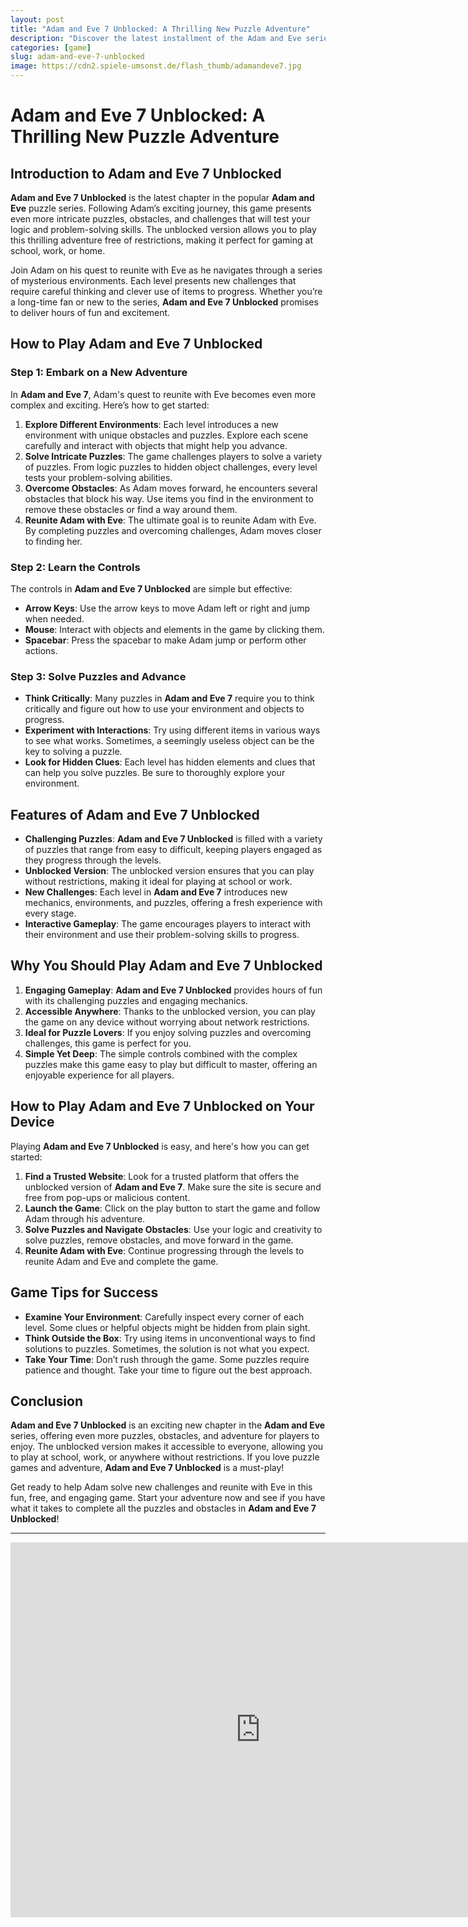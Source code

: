 ```yaml
---
layout: post
title: "Adam and Eve 7 Unblocked: A Thrilling New Puzzle Adventure"
description: "Discover the latest installment of the Adam and Eve series with Adam and Eve 7 Unblocked. Solve exciting puzzles and help Adam navigate through new challenges in this unblocked version."
categories: [game]
slug: adam-and-eve-7-unblocked
image: https://cdn2.spiele-umsonst.de/flash_thumb/adamandeve7.jpg
---
```


# Adam and Eve 7 Unblocked: A Thrilling New Puzzle Adventure

## Introduction to Adam and Eve 7 Unblocked

**Adam and Eve 7 Unblocked** is the latest chapter in the popular **Adam and Eve** puzzle series. Following Adam’s exciting journey, this game presents even more intricate puzzles, obstacles, and challenges that will test your logic and problem-solving skills. The unblocked version allows you to play this thrilling adventure free of restrictions, making it perfect for gaming at school, work, or home.

Join Adam on his quest to reunite with Eve as he navigates through a series of mysterious environments. Each level presents new challenges that require careful thinking and clever use of items to progress. Whether you’re a long-time fan or new to the series, **Adam and Eve 7 Unblocked** promises to deliver hours of fun and excitement.

## How to Play Adam and Eve 7 Unblocked

### Step 1: Embark on a New Adventure

In **Adam and Eve 7**, Adam's quest to reunite with Eve becomes even more complex and exciting. Here’s how to get started:

1. **Explore Different Environments**: Each level introduces a new environment with unique obstacles and puzzles. Explore each scene carefully and interact with objects that might help you advance.
2. **Solve Intricate Puzzles**: The game challenges players to solve a variety of puzzles. From logic puzzles to hidden object challenges, every level tests your problem-solving abilities.
3. **Overcome Obstacles**: As Adam moves forward, he encounters several obstacles that block his way. Use items you find in the environment to remove these obstacles or find a way around them.
4. **Reunite Adam with Eve**: The ultimate goal is to reunite Adam with Eve. By completing puzzles and overcoming challenges, Adam moves closer to finding her.

### Step 2: Learn the Controls

The controls in **Adam and Eve 7 Unblocked** are simple but effective:

- **Arrow Keys**: Use the arrow keys to move Adam left or right and jump when needed.
- **Mouse**: Interact with objects and elements in the game by clicking them.
- **Spacebar**: Press the spacebar to make Adam jump or perform other actions.

### Step 3: Solve Puzzles and Advance

- **Think Critically**: Many puzzles in **Adam and Eve 7** require you to think critically and figure out how to use your environment and objects to progress.
- **Experiment with Interactions**: Try using different items in various ways to see what works. Sometimes, a seemingly useless object can be the key to solving a puzzle.
- **Look for Hidden Clues**: Each level has hidden elements and clues that can help you solve puzzles. Be sure to thoroughly explore your environment.

## Features of Adam and Eve 7 Unblocked

- **Challenging Puzzles**: **Adam and Eve 7 Unblocked** is filled with a variety of puzzles that range from easy to difficult, keeping players engaged as they progress through the levels.
- **Unblocked Version**: The unblocked version ensures that you can play without restrictions, making it ideal for playing at school or work.
- **New Challenges**: Each level in **Adam and Eve 7** introduces new mechanics, environments, and puzzles, offering a fresh experience with every stage.
- **Interactive Gameplay**: The game encourages players to interact with their environment and use their problem-solving skills to progress.

## Why You Should Play Adam and Eve 7 Unblocked

1. **Engaging Gameplay**: **Adam and Eve 7 Unblocked** provides hours of fun with its challenging puzzles and engaging mechanics.
2. **Accessible Anywhere**: Thanks to the unblocked version, you can play the game on any device without worrying about network restrictions.
3. **Ideal for Puzzle Lovers**: If you enjoy solving puzzles and overcoming challenges, this game is perfect for you.
4. **Simple Yet Deep**: The simple controls combined with the complex puzzles make this game easy to play but difficult to master, offering an enjoyable experience for all players.

## How to Play Adam and Eve 7 Unblocked on Your Device

Playing **Adam and Eve 7 Unblocked** is easy, and here's how you can get started:

1. **Find a Trusted Website**: Look for a trusted platform that offers the unblocked version of **Adam and Eve 7**. Make sure the site is secure and free from pop-ups or malicious content.
2. **Launch the Game**: Click on the play button to start the game and follow Adam through his adventure.
3. **Solve Puzzles and Navigate Obstacles**: Use your logic and creativity to solve puzzles, remove obstacles, and move forward in the game.
4. **Reunite Adam with Eve**: Continue progressing through the levels to reunite Adam and Eve and complete the game.

## Game Tips for Success

- **Examine Your Environment**: Carefully inspect every corner of each level. Some clues or helpful objects might be hidden from plain sight.
- **Think Outside the Box**: Try using items in unconventional ways to find solutions to puzzles. Sometimes, the solution is not what you expect.
- **Take Your Time**: Don’t rush through the game. Some puzzles require patience and thought. Take your time to figure out the best approach.

## Conclusion

**Adam and Eve 7 Unblocked** is an exciting new chapter in the **Adam and Eve** series, offering even more puzzles, obstacles, and adventure for players to enjoy. The unblocked version makes it accessible to everyone, allowing you to play at school, work, or anywhere without restrictions. If you love puzzle games and adventure, **Adam and Eve 7 Unblocked** is a must-play!

Get ready to help Adam solve new challenges and reunite with Eve in this fun, free, and engaging game. Start your adventure now and see if you have what it takes to complete all the puzzles and obstacles in **Adam and Eve 7 Unblocked**!

---

<!-- Embed Iframe Game -->
<div class="game-embed">
  <iframe src="https://example.com/adam-and-eve-7" width="800" height="600" frameborder="0" allowfullscreen></iframe>
</div>
